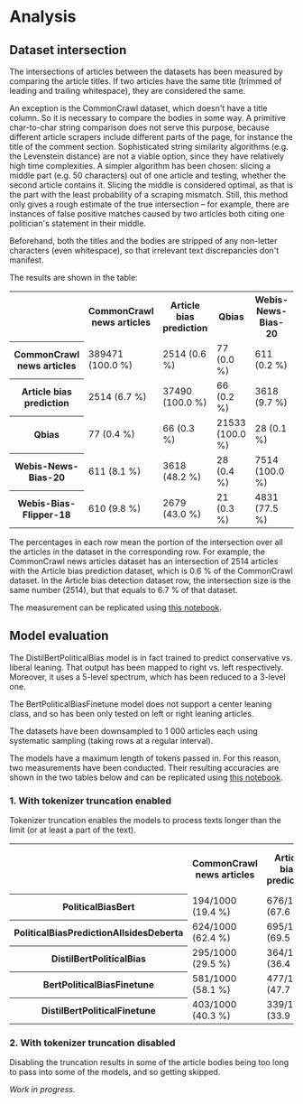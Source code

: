 # Analysis

## Dataset intersection

The intersections of articles between the datasets has been measured by comparing the article titles. If two articles
have the same title (trimmed of leading and trailing whitespace), they are considered the same.

An exception is the CommonCrawl dataset, which doesn't have a title column. So it is necessary to compare the bodies in
some way. A primitive char-to-char string comparison does not serve this purpose, because different article scrapers
include different parts of the page, for instance the title of the comment section. Sophisticated string similarity
algorithms (e.g. the Levenstein distance) are not a viable option, since they have relatively high time complexities. A
simpler algorithm has been chosen: slicing a middle part (e.g. 50 characters) out of one article and testing, whether
the second article contains it. Slicing the middle is considered optimal, as that is the part with the least probability
of a scraping mismatch. Still, this method only gives a rough estimate of the true intersection – for example, there are
instances of false positive matches caused by two articles both citing one politician's statement in their middle.

Beforehand, both the titles and the bodies are stripped of any non-letter characters (even whitespace), so
that irrelevant text discrepancies don't manifest.

The results are shown in the table:

<table>
  <tr>
    <th></th>
    <th>CommonCrawl news articles</th>
    <th>Article bias prediction</th>
    <th>Qbias</th>
    <th>Webis-News-Bias-20</th>
    <th>Webis-Bias-Flipper-18</th>
  </tr>
  <tr>
    <th>CommonCrawl news articles</th>
    <td>389471 (100.0 %)</td>
    <td>2514 (0.6 %)</td>
    <td>77 (0.0 %)</td>
    <td>611 (0.2 %)</td>
    <td>610 (0.2 %)</td>
  </tr>
  <tr>
    <th>Article bias prediction</th>
    <td>2514 (6.7 %)</td>
    <td>37490 (100.0 %)</td>
    <td>66 (0.2 %)</td>
    <td>3618 (9.7 %)</td>
    <td>2679 (7.1 %)</td>
  </tr>
  <tr>
    <th>Qbias</th>
    <td>77 (0.4 %)</td>
    <td>66 (0.3 %)</td>
    <td>21533 (100.0 %)</td>
    <td>28 (0.1 %)</td>
    <td>21 (0.1 %)</td>
  </tr>
  <tr>
    <th>Webis-News-Bias-20</th>
    <td>611 (8.1 %)</td>
    <td>3618 (48.2 %)</td>
    <td>28 (0.4 %)</td>
    <td>7514 (100.0 %)</td>
    <td>4831 (64.3 %)</td>
  </tr>
  <tr>
    <th>Webis-Bias-Flipper-18</th>
    <td>610 (9.8 %)</td>
    <td>2679 (43.0 %)</td>
    <td>21 (0.3 %)</td>
    <td>4831 (77.5 %)</td>
    <td>6237 (100.0 %)</td>
  </tr>
</table>

The percentages in each row mean the portion of the intersection over all the articles in the dataset in the
corresponding row. For example, the CommonCrawl news articles dataset has an intersection of 2514 articles with the
Article bias prediction dataset, which is 0.6 % of the CommonCrawl dataset. In the Article bias detection dataset row,
the intersection size is the same number (2514), but that equals to 6.7 % of that dataset.

The measurement can be replicated using [this notebook](dataset_intersection.ipynb).

## Model evaluation

The DistilBertPoliticalBias model is in fact trained to predict conservative vs. liberal leaning. That output has been
mapped to right vs. left respectively. Moreover, it uses a 5-level spectrum, which has been reduced to a 3-level one.

The BertPoliticalBiasFinetune model does not support a center leaning class, and so has been only tested on left or
right leaning articles.

The datasets have been downsampled to 1 000 articles each using systematic sampling (taking rows at a regular interval).

The models have a maximum length of tokens passed in. For this reason, two measurements have been conducted. Their
resulting accuracies are shown in the two tables below and can be replicated
using [this notebook](model_evaluation.ipynb).

### 1. With tokenizer truncation enabled

Tokenizer truncation enables the models to process texts longer than the limit (or at least a part of the text).

<table>
  <tr>
    <th></th>
    <th>CommonCrawl news articles</th>
    <th>Article bias prediction</th>
    <th>Qbias</th>
    <th>Webis-News-Bias-20</th>
    <th>Webis-Bias-Flipper-18</th>
  </tr>
  <tr>
    <th>PoliticalBiasBert</th>
    <td>194/1000 (19.4 %)</td>
    <td>676/1000 (67.6 %)</td>
    <td>399/1000 (39.9 %)</td>
    <td>530/1000 (53.0 %)</td>
    <td>449/1000 (44.9 %)</td>
  </tr>
  <tr>
    <th>PoliticalBiasPredictionAllsidesDeberta</th>
    <td>624/1000 (62.4 %)</td>
    <td>695/1000 (69.5 %)</td>
    <td>528/1000 (52.8 %)</td>
    <td>772/1000 (77.2 %)</td>
    <td>659/1000 (65.9 %)</td>
  </tr>
  <tr>
    <th>DistilBertPoliticalBias</th>
    <td>295/1000 (29.5 %)</td>
    <td>364/1000 (36.4 %)</td>
    <td>318/1000 (31.8 %)</td>
    <td>390/1000 (39.0 %)</td>
    <td>387/1000 (38.7 %)</td>
  </tr>
  <tr>
    <th>BertPoliticalBiasFinetune</th>
    <td>581/1000 (58.1 %)</td>
    <td>477/1000 (47.7 %)</td>
    <td>558/1000 (55.8 %)</td>
    <td>561/1000 (56.1 %)</td>
    <td>411/1000 (41.1 %)</td>
  </tr>
  <tr>
    <th>DistilBertPoliticalFinetune</th>
    <td>403/1000 (40.3 %)</td>
    <td>339/1000 (33.9 %)</td>
    <td>460/1000 (46.0 %)</td>
    <td>430/1000 (43.0 %)</td>
    <td>367/1000 (36.7 %)</td>
  </tr>
</table>

### 2. With tokenizer truncation disabled

Disabling the truncation results in some of the article bodies being too long to pass into some of the models, and so
getting skipped.

*Work in progress.*
